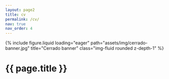 ```yaml
---
layout: page2
title: cv
permalink: /cv/
nav: true
nav_order: 4
---
```


<!--Banner image-->
<div class="row mb-5">
    <div class="col-sm mt-md-0">
        {% include figure.liquid loading="eager" path="assets/img/cerrado-banner.jpg" title="Cerrado banner" class="img-fluid rounded z-depth-1" %}
    </div>
</div>

<!--page title-->
<div class="row justify-content-sm-center">
    <div class="col-sm-2 mt-md-0">
    </div>
    <div class="col-sm-8 mt-md-0">
        <!--cv title-->
        <h1 class="post-title">{{ page.title }}</h1>
        <!--cv button column-->
        <h1 class="post-title">
          <a
            href="https://jeffweinell.github.io/assets/pdf/Weinell-Jeffrey_CV.pdf"
            target="_blank"
            rel="noopener noreferrer"
            class="float-right"
            ><i class="fa-solid fa-file-pdf"></i
          ></a>
        </h1>
    </div>
    <div class="col-sm-2 mt-md-0">
    </div>
</div>

<!--not currently used-->
<div class="row justify-content-sm-center mb-2">
    <!--left page margin-->
    <div class="col-sm-2 mt-md-0">
    </div>
    <!--photo column-->
    <div class="col-sm-3 mt-md-0">
    </div>
    <!--cv button column-->
    <div class="col-sm-5 mt-md-0">
    </div>
    <!--right page margin-->
    <div class="col-sm-2 mt-md-0">
    </div>
</div>

